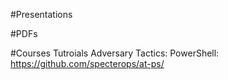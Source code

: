 #Presentations


#PDFs


#Courses Tutroials
Adversary Tactics: PowerShell: https://github.com/specterops/at-ps/
